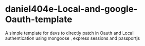 # daniel404e-Local-and-google-Oauth-template
A simple template for devs to directly patch in Oauth and Local authentication using mongoose , express sessions and passportjs
